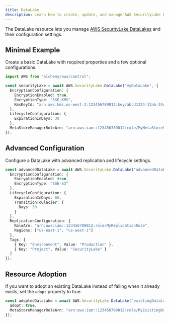 ```yaml
---
title: DataLake
description: Learn how to create, update, and manage AWS SecurityLake DataLakes using Alchemy Cloud Control.
---
```



The DataLake resource lets you manage [AWS SecurityLake DataLakes](https://docs.aws.amazon.com/securitylake/latest/userguide/) and their configuration settings.

## Minimal Example

Create a basic DataLake with required properties and a few optional configurations.

```ts
import AWS from "alchemy/aws/control";

const securityLake = await AWS.SecurityLake.DataLake("myDataLake", {
  EncryptionConfiguration: {
    EncryptionEnabled: true,
    EncryptionType: "SSE-KMS",
    KmsKeyId: "arn:aws:kms:us-west-2:123456789012:key/abcd1234-12ab-34cd-56ef-1234567890ab"
  },
  LifecycleConfiguration: {
    ExpirationInDays: 30
  },
  MetaStoreManagerRoleArn: "arn:aws:iam::123456789012:role/MyMetaStoreManagerRole"
});
```

## Advanced Configuration

Configure a DataLake with advanced replication and lifecycle settings.

```ts
const advancedDataLake = await AWS.SecurityLake.DataLake("advancedDataLake", {
  EncryptionConfiguration: {
    EncryptionEnabled: true,
    EncryptionType: "SSE-S3"
  },
  LifecycleConfiguration: {
    ExpirationInDays: 60,
    TransitionToGlacier: {
      Days: 30
    }
  },
  ReplicationConfiguration: {
    RoleArn: "arn:aws:iam::123456789012:role/MyReplicationRole",
    Regions: ["us-east-1", "us-west-1"]
  },
  Tags: [
    { Key: "Environment", Value: "Production" },
    { Key: "Project", Value: "SecurityLake" }
  ]
});
```

## Resource Adoption

If you want to adopt an existing DataLake instead of failing when it already exists, set the `adopt` property to true.

```ts
const adoptedDataLake = await AWS.SecurityLake.DataLake("existingDataLake", {
  adopt: true,
  MetaStoreManagerRoleArn: "arn:aws:iam::123456789012:role/MyExistingRole"
});
```

